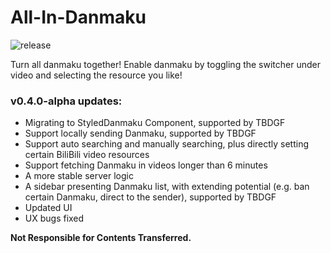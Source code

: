 # All-In-Danmaku

![release](https://img.shields.io/github/v/release/Privoce/all-in-danmaku-extension?include_prereleases)

Turn all danmaku together! Enable danmaku by toggling the switcher under video and selecting the resource you like!

### v0.4.0-alpha updates:

- Migrating to StyledDanmaku Component, supported by TBDGF
- Support locally sending Danmaku, supported by TBDGF
- Support auto searching and manually searching, plus directly setting certain BiliBili video resources
- Support fetching Danmaku in videos longer than 6 minutes
- A more stable server logic
- A sidebar presenting Danmaku list, with extending potential (e.g. ban certain Danmaku, direct to the sender), supported by TBDGF
- Updated UI
- UX bugs fixed

**Not Responsible for Contents Transferred.**


